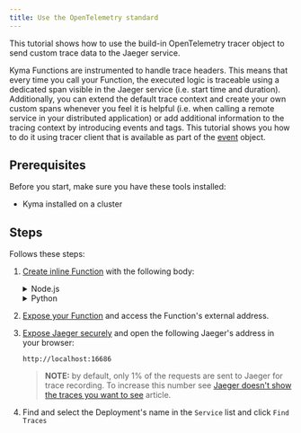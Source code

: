 ```yaml
---
title: Use the OpenTelemetry standard
---
```


This tutorial shows how to use the build-in OpenTelemetry tracer object to send custom trace data to the Jaeger service.

Kyma Functions are instrumented to handle trace headers. This means that every time you call your Function, the executed logic is traceable using a dedicated span visible in the Jaeger service (i.e. start time and duration).
Additionally, you can extend the default trace context and create your own custom spans whenever you feel it is helpful (i.e. when calling a remote service in your distributed application) or add additional information to the tracing context by introducing events and tags. This tutorial shows you how to do it using tracer client that is available as part of the [event](../../05-technical-reference/svls-08-function-specification.md#event-object) object.

## Prerequisites

Before you start, make sure you have these tools installed:

- Kyma installed on a cluster

## Steps

Follows these steps:

1. [Create inline Function](./svls-01-create-inline-function.md) with the following body:

   <div tabs name="code" group="functions-code">
   <details>
   <summary label="node.js">
   Node.js
   </summary>

      ```javascript
      module.exports = {
         main: function (event, context) {
            span = event.tracer.startSpan('foo');
            span.addEvent('bar');
            span.end();
            
            return "hello OpenTelemetry"
         }
      }
      ```

   </details>
   <details>
   <summary label="python">
   Python
   </summary>

      ```python
      def main(event, context):
         span = event.tracer.start_span("foo")
         span.add_event("bar")
         span.end()

         return "hello OpenTelemetry"
      ```

   </details>
   </div>

2. [Expose your Function](./svls-03-expose-function.md) and access the Function's external address.
3. [Expose Jaeger securely](../../04-operation-guides/security/sec-06-access-expose-kiali-grafana.md) and open the following Jaeger's address in your browser:

   ```text
   http://localhost:16686
   ```

   > **NOTE:** by default, only 1% of the requests are sent to Jaeger for trace recording. To increase this number see [Jaeger doesn't show the traces you want to see](../../04-operation-guides/troubleshooting/obsv-02-troubleshoot-jaeger-shows-few-traces.md) article.

4. Find and select the Deployment's name in the `Service` list and click `Find Traces`
